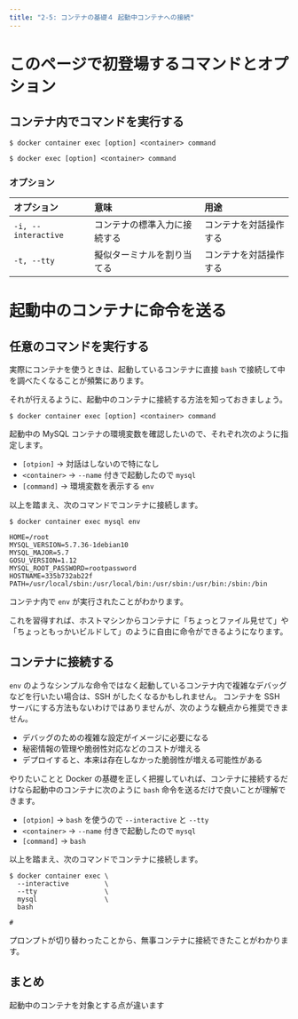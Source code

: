 ```yaml
---
title: "2-5: コンテナの基礎４ 起動中コンテナへの接続"
---
```


# このページで初登場するコマンドとオプション
## コンテナ内でコマンドを実行する
```:新コマンド
$ docker container exec [option] <container> command
```

```:旧コマンド
$ docker exec [option] <container> command
```

### オプション
オプション | 意味 | 用途  
:-- | :-- | :--
`-i, --interactive`   | コンテナの標準入力に接続する | コンテナを対話操作する
`-t, --tty`   | 擬似ターミナルを割り当てる   | コンテナを対話操作する

# 起動中のコンテナに命令を送る
## 任意のコマンドを実行する
実際にコンテナを使うときは、起動しているコンテナに直接 `bash` で接続して中を調べたくなることが頻繁にあります。

それが行えるように、起動中のコンテナに接続する方法を知っておきましょう。

```:新コマンド
$ docker container exec [option] <container> command
```

起動中の MySQL コンテナの環境変数を確認したいので、それぞれ次のように指定します。

- `[otpion]` → 対話はしないので特になし
- `<container>` → `--name` 付きで起動したので `mysql`
- `[command]` → 環境変数を表示する `env`
  
以上を踏まえ、次のコマンドでコンテナに接続します。

```:Host Machine
$ docker container exec mysql env

HOME=/root
MYSQL_VERSION=5.7.36-1debian10
MYSQL_MAJOR=5.7
GOSU_VERSION=1.12
MYSQL_ROOT_PASSWORD=rootpassword
HOSTNAME=335b732ab22f
PATH=/usr/local/sbin:/usr/local/bin:/usr/sbin:/usr/bin:/sbin:/bin
```

コンテナ内で `env` が実行されたことがわかります。

これを習得すれば、ホストマシンからコンテナに「ちょっとファイル見せて」や「ちょっともっかいビルドして」のように自由に命令ができるようになります。

## コンテナに接続する
`env` のようなシンプルな命令ではなく起動しているコンテナ内で複雑なデバッグなどを行いたい場合は、SSH がしたくなるかもしれません。
コンテナを SSH サーバにする方法もないわけではありませんが、次のような観点から推奨できません。

- デバッグのための複雑な設定がイメージに必要になる
- 秘密情報の管理や脆弱性対応などのコストが増える
- デプロイすると、本来は存在しなかった脆弱性が増える可能性がある

やりたいことと Docker の基礎を正しく把握していれば、コンテナに接続するだけなら起動中のコンテナに次のように `bash` 命令を送るだけで良いことが理解できます。

- `[otpion]` → `bash` を使うので `--interactive` と `--tty`
- `<container>` → `--name` 付きで起動したので `mysql`
- `[command]` → `bash`

以上を踏まえ、次のコマンドでコンテナに接続します。

```:Host Machine
$ docker container exec \
  --interactive         \
  --tty                 \
  mysql                 \
  bash

#
```

プロンプトが切り替わったことから、無事コンテナに接続できたことがわかります。

## まとめ
起動中のコンテナを対象とする点が違います

